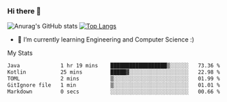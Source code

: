 ### Hi there 👋

![Anurag's GitHub stats](https://github-readme-stats.vercel.app/api?username=MatteoIorio11&show_icons=true&theme=dark) 
[![Top Langs](https://github-readme-stats.vercel.app/api/top-langs/?username=MatteoIorio11&theme=dark)](https://github.com/MatteoIorio11/github-readme-stats)

- 🌱 I’m currently learning Engineering and Computer Science :)

<!--
**MatteoIorio11/MatteoIorio11** is a ✨ _special_ ✨ repository because its `README.md` (this file) appears on your GitHub profile.

Here are some ideas to get you started:

- 🔭 I’m currently working on ...
- 🌱 I’m currently learning ...
- 👯 I’m looking to collaborate on ...
- 🤔 I’m looking for help with ...
- 💬 Ask me about ...
- 📫 How to reach me: ...
- 😄 Pronouns: ...
- ⚡ Fun fact: ...
-->
My Stats
<!--START_SECTION:waka-->

```txt
Java             1 hr 19 mins    ██████████████████▒░░░░░░   73.36 %
Kotlin           25 mins         █████▓░░░░░░░░░░░░░░░░░░░   22.98 %
TOML             2 mins          ▒░░░░░░░░░░░░░░░░░░░░░░░░   01.99 %
GitIgnore file   1 min           ▒░░░░░░░░░░░░░░░░░░░░░░░░   01.01 %
Markdown         0 secs          ░░░░░░░░░░░░░░░░░░░░░░░░░   00.66 %
```

<!--END_SECTION:waka-->
